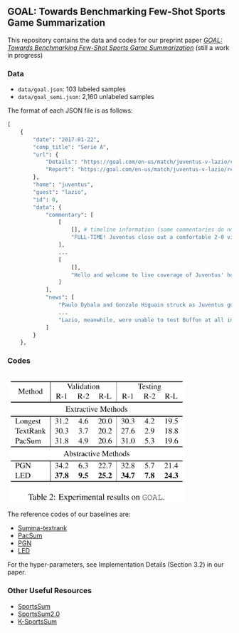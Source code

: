 

## GOAL: Towards Benchmarking Few-Shot Sports Game Summarization

This repository contains the data and codes for our preprint paper *[GOAL: Towards Benchmarking Few-Shot Sports Game Summarization](https://wangjiaan.cn/files/goal.pdf)* (still a work in progress)


### Data
- `data/goal.json`: 103 labeled samples
- `data/goal_semi.json`: 2,160 unlabeled samples

The format of each JSON file is as follows:
```python
[
    {
        "date": "2017-01-22",
        "comp_title": "Serie A",
        "url": {
            "Details": "https://goal.com/en-us/match/juventus-v-lazio/commentary-result/1eucm7a49ntfkms1rhxmfkuzt",
            "Report": "https://goal.com/en-us/match/juventus-v-lazio/report/1eucm7a49ntfkms1rhxmfkuzt"
        },
        "home": "juventus",
        "guest": "lazio",
        "id": 0,
        "data": {
            "commentary": [
                [
                    [], # timeline information (some commentaries do not own this information)
                    "FULL-TIME! Juventus close out a comfortable 2-0 victory against Lazio, with early goals from Dybala and Higuain wrapping up the three points for the Old Lady. The away side lose ground in the hunt for Champions League football, while Juventus remain four points clear at the top of Serie A. That's all that we have time for, we hope to see you again next time." # commentary sentence
                ],
                ...
                [
                    [],
                    "Hello and welcome to live coverage of Juventus' home game in Serie A against Lazio, as Massimiliano Allegri's men look to maintain their pace at the top of the pile. A win for the Old Lady can restore their four-point lead in first place, with their adversaries for the afternoon currently just five points off them in fourth."
                ]
            ],
            "news": [
                "Paulo Dybala and Gonzalo Higuain struck as Juventus got their Serie A title bid back on track with a comfortable 2-0 victory over Lazio in Turin.", # news sentence
                ...
                "Lazio, meanwhile, were unable to test Buffon at all in the closing stages, with Juve substitute Marko Pjaca wasting two good late chances at the other end as his side saw out a low-key second half with surprising ease."
            ]
        }
    },
```

### Codes

<p align="left">
    <br>
    <img src="experiments.png" width="400"/>
    <br>
</p>


The reference codes of our baselines are:
- [Summa-textrank](https://pypi.org/project/summa/)
- [PacSum](https://github.com/mswellhao/PacSum)
- [PGN](https://github.com/xcfcode/PLM_annotator/tree/main/pgn)
- [LED](https://github.com/allenai/longformer/blob/master/scripts/summarization.py)


For the hyper-parameters, see Implementation Details (Section 3.2) in our paper.

### Other Useful Resources
- [SportsSum](https://github.com/ej0cl6/SportsSum)
- [SportsSum2.0](https://github.com/krystalan/SportsSum2.0)
- [K-SportsSum](https://github.com/krystalan/K-SportsSum)
